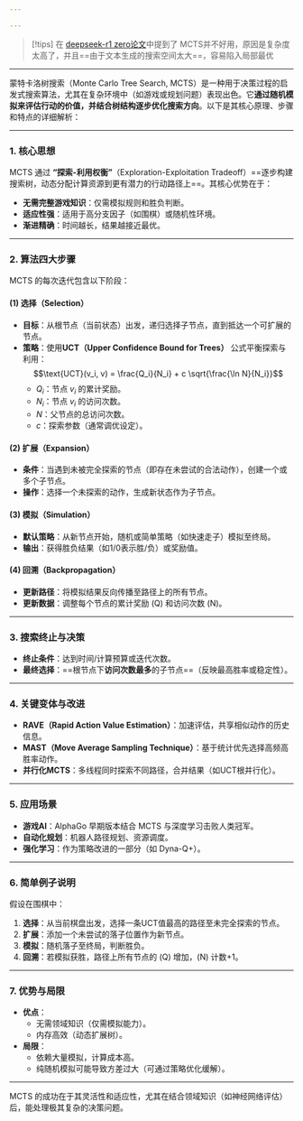 ```yaml
---

---
```


>[!tips]
在 [deepseek-r1 zero论文](https://arxiv.org/abs/2501.12948)中提到了 MCTS并不好用，原因是复杂度太高了，并且==由于文本生成的搜索空间太大==，容易陷入局部最优

---

蒙特卡洛树搜索（Monte Carlo Tree Search, MCTS）是一种用于决策过程的启发式搜索算法，尤其在复杂环境中（如游戏或规划问题）表现出色。它**通过随机模拟来评估行动的价值，并结合树结构逐步优化搜索方向**。以下是其核心原理、步骤和特点的详细解析：

---

### **1. 核心思想**
MCTS 通过 **“探索-利用权衡”**（Exploration-Exploitation Tradeoff）==逐步构建搜索树，动态分配计算资源到更有潜力的行动路径上==。其核心优势在于：
- **无需完整游戏知识**：仅需模拟规则和胜负判断。
- **适应性强**：适用于高分支因子（如围棋）或随机性环境。
- **渐进精确**：时间越长，结果越接近最优。

---

### **2. 算法四大步骤**
MCTS 的每次迭代包含以下阶段：

#### **(1) 选择（Selection）**
- **目标**：从根节点（当前状态）出发，递归选择子节点，直到抵达一个可扩展的节点。
- **策略**：使用**UCT（Upper Confidence Bound for Trees）** 公式平衡探索与利用：
  $$\text{UCT}(v_i, v) = \frac{Q_i}{N_i} + c \sqrt{\frac{\ln N}{N_i}}$$
  - $Q_i$：节点 $v_i$ 的累计奖励。
  - $N_i$：节点 $v_i$ 的访问次数。
  - $N$：父节点的总访问次数。
  - $c$：探索参数（通常调优设定）。

#### **(2) 扩展（Expansion）**
- **条件**：当遇到未被完全探索的节点（即存在未尝试的合法动作），创建一个或多个子节点。
- **操作**：选择一个未探索的动作，生成新状态作为子节点。

#### **(3) 模拟（Simulation）**
- **默认策略**：从新节点开始，随机或简单策略（如快速走子）模拟至终局。
- **输出**：获得胜负结果（如1/0表示胜/负）或奖励值。

#### **(4) 回溯（Backpropagation）**
- **更新路径**：将模拟结果反向传播至路径上的所有节点。
- **更新数据**：调整每个节点的累计奖励 \(Q\) 和访问次数 \(N\)。

---

### **3. 搜索终止与决策**
- **终止条件**：达到时间/计算预算或迭代次数。
- **最终选择**：==根节点下**访问次数最多**的子节点==（反映最高胜率或稳定性）。

---

### **4. 关键变体与改进**
- **RAVE（Rapid Action Value Estimation）**：加速评估，共享相似动作的历史信息。
- **MAST（Move Average Sampling Technique）**：基于统计优先选择高频高胜率动作。
- **并行化MCTS**：多线程同时探索不同路径，合并结果（如UCT根并行化）。

---

### **5. 应用场景**
- **游戏AI**：AlphaGo 早期版本结合 MCTS 与深度学习击败人类冠军。
- **自动化规划**：机器人路径规划、资源调度。
- **强化学习**：作为策略改进的一部分（如 Dyna-Q+）。

---

### **6. 简单例子说明**
假设在围棋中：
1. **选择**：从当前棋盘出发，选择一条UCT值最高的路径至未完全探索的节点。
2. **扩展**：添加一个未尝试的落子位置作为新节点。
3. **模拟**：随机落子至终局，判断胜负。
4. **回溯**：若模拟获胜，路径上所有节点的 \(Q\) 增加，\(N\) 计数+1。

---

### **7. 优势与局限**
- **优点**：
  - 无需领域知识（仅需模拟能力）。
  - 内存高效（动态扩展树）。
- **局限**：
  - 依赖大量模拟，计算成本高。
  - 纯随机模拟可能导致方差过大（可通过策略优化缓解）。

---

MCTS 的成功在于其灵活性和适应性，尤其在结合领域知识（如神经网络评估）后，能处理极其复杂的决策问题。